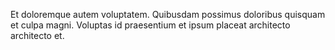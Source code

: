 Et doloremque autem voluptatem. Quibusdam possimus doloribus quisquam et culpa magni. Voluptas id praesentium et ipsum placeat architecto architecto et.